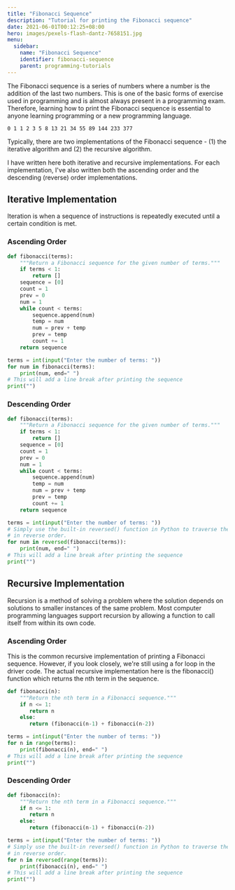 ```yaml
---
title: "Fibonacci Sequence"
description: "Tutorial for printing the Fibonacci sequence"
date: 2021-06-01T00:12:25+08:00
hero: images/pexels-flash-dantz-7658151.jpg
menu:
  sidebar:
    name: "Fibonacci Sequence"
    identifier: fibonacci-sequence
    parent: programming-tutorials
---
```


The Fibonacci sequence is a series of numbers where a number is the addition
of the last two numbers. This is one of the basic forms of exercise used in
programming and is almost always present in a programming exam. Therefore, 
learning how to print the Fibonacci sequence is essential to anyone learning 
programming or a new programming language.

```
0 1 1 2 3 5 8 13 21 34 55 89 144 233 377
```

Typically, there are two implementations of the Fibonacci sequence - (1) the
iterative algorithm and (2) the recursive algorithm. 

I have written here both iterative and recursive implementations. For each implementation, I've also written both the ascending order and the descending (reverse) order implementations.


## Iterative Implementation
Iteration is when a sequence of instructions is repeatedly executed until a
certain condition is met.

### Ascending Order

```python
def fibonacci(terms):
    """Return a Fibonacci sequence for the given number of terms."""
    if terms < 1:
        return []
    sequence = [0]
    count = 1
    prev = 0
    num = 1
    while count < terms:
        sequence.append(num)
        temp = num
        num = prev + temp
        prev = temp
        count += 1
    return sequence

terms = int(input("Enter the number of terms: "))
for num in fibonacci(terms):
    print(num, end=" ")
# This will add a line break after printing the sequence
print("")
```

### Descending Order

```python
def fibonacci(terms):
    """Return a Fibonacci sequence for the given number of terms."""
    if terms < 1:
        return []
    sequence = [0]
    count = 1
    prev = 0
    num = 1
    while count < terms:
        sequence.append(num)
        temp = num
        num = prev + temp
        prev = temp
        count += 1
    return sequence

terms = int(input("Enter the number of terms: "))
# Simply use the built-in reversed() function in Python to traverse the list
# in reverse order.
for num in reversed(fibonacci(terms)):
    print(num, end=" ")
# This will add a line break after printing the sequence
print("")
```

## Recursive Implementation
Recursion is a method of solving a problem where the solution depends on
solutions to smaller instances of the same problem. Most computer programming 
languages support recursion by allowing a function to call itself from within 
its own code.

### Ascending Order
This is the common recursive implementation of printing a Fibonacci sequence.
However, if you look closely, we're still using a for loop in the driver code.
The actual recursive implementation here is the fibonacci() function which
returns the nth term in the sequence.

```python
def fibonacci(n):
    """Return the nth term in a Fibonacci sequence."""
    if n <= 1:
       return n
    else:
       return (fibonacci(n-1) + fibonacci(n-2))

terms = int(input("Enter the number of terms: "))
for n in range(terms):
    print(fibonacci(n), end=" ")
# This will add a line break after printing the sequence
print("")
```


### Descending Order

```python
def fibonacci(n):
    """Return the nth term in a Fibonacci sequence."""
    if n <= 1:
       return n
    else:
       return (fibonacci(n-1) + fibonacci(n-2))

terms = int(input("Enter the number of terms: "))
# Simply use the built-in reversed() function in Python to traverse the list
# in reverse order.
for n in reversed(range(terms)):
    print(fibonacci(n), end=" ")
# This will add a line break after printing the sequence
print("")
```
